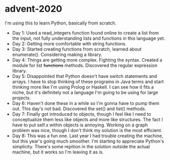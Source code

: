 # advent-2020
I'm using this to learn Python, basically from scratch.

- Day 1: Used a read_integers function found online to create a list from the input, not fully understanding lists and functions in this language yet.
- Day 2: Getting more comfortable with string functions.
- Day 3: Started creating functions from scratch, learned about enumerate(). Considering making a library.
- Day 4: Things are getting more complex. Fighting the syntax. Created a module for list ~~functions~~ methods. Discovered the regular expression library.
- Day 5: Disappointed that Python doesn't have switch statements and arrays. I have to stop thinking of these programs in Java terms and start thinking more like I'm using Prolog or Haskell. I can see how it fits a niche, but it's definitely not a language I'm going to be using for large projects.
- Day 6: Haven't done these in a while so I'm gonna have to pump them out. This day's not bad. Discovered the set() and list() methods.
- Day 7: Finally got introduced to objects, though I feel like I need to conceptualize them less like objects and more like structures. The fact I have to put self.x within objects is annoying. Working on a graph problem was nice, though I don't think my solution is the most efficient.
- Day 8: This was a fun one. Last year I had trouble creating the machine, but this year's going much smoother. I'm starting to appreciate Python's simplicity. There's some repition in the solution outside the actual machine, but it works so I'm leaving it as is.